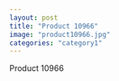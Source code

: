 ```yaml
---
layout: post
title: "Product 10966"
image: "product10966.jpg"
categories: "category1"
---
```

Product 10966
